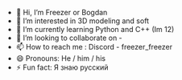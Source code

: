 - 👋 Hi, I’m Freezer or Bogdan
- 👀 I’m interested in 3D modeling and soft
- 🌱 I’m currently learning Python and C++ (Im 12)
- 💞️ I’m looking to collaborate on -
- 📫 How to reach me : Discord - freezer_freezer
- 😄 Pronouns: He / him / his
- ⚡ Fun fact: Я знаю русский

<!---
FreezerCodingInTheRussia/FreezerCodingInTheRussia is a ✨ special ✨ repository because its `README.md` (this file) appears on your GitHub profile.
You can click the Preview link to take a look at your changes.
--->
